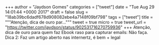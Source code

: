 
+++
author = "Jaydson Gomes"
categories = ["tweet"]
date = "Tue Aug 29 14:01:44 +0000 2017"
draft = false
slug = "18ab39bc6dadf678d908082ebe4a7148f09bf798"
tags = ["tweet"]
title = """Atenção, dica de ouro par..."""
tweet = true
micro = true
tweet_url = "https://twitter.com/jaydson/status/902531716270759936"
+++
Atenção, dica de ouro para quem faz Ebook raso para capturar emails: Não faça.
Dica 2: Faz um artigo aberto nas internertz, é bem + legal
